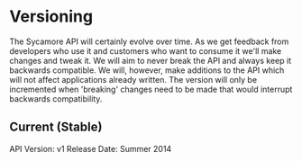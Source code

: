 # Versioning

The Sycamore API will certainly evolve over time. As we get feedback from developers who use it and customers who want to consume it we'll make changes and tweak it. We will aim to never break the API and always keep it backwards compatible. We will, however, make additions to the API which will not affect applications already written. The version will only be incremented when 'breaking' changes need to be made that would interrupt backwards compatibility.

## Current (Stable)

API Version: v1
Release Date: Summer 2014
